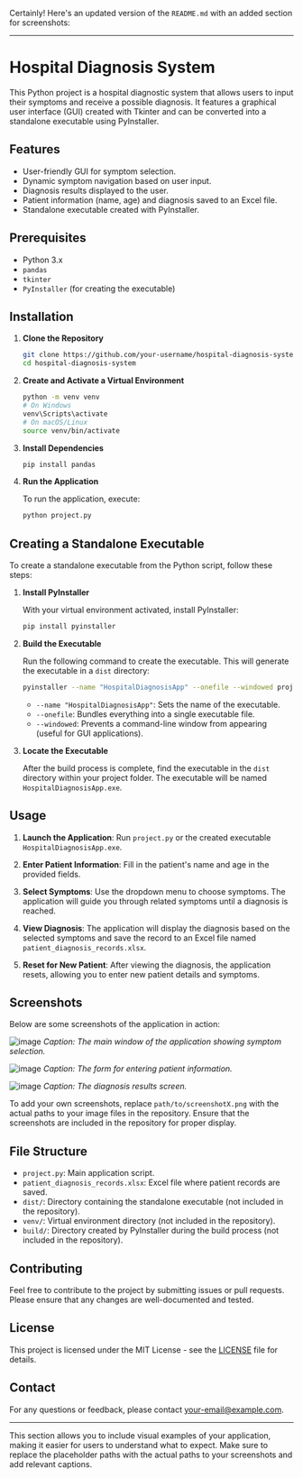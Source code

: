 Certainly! Here's an updated version of the `README.md` with an added section for screenshots:

---

# Hospital Diagnosis System

This Python project is a hospital diagnostic system that allows users to input their symptoms and receive a possible diagnosis. It features a graphical user interface (GUI) created with Tkinter and can be converted into a standalone executable using PyInstaller.

## Features

- User-friendly GUI for symptom selection.
- Dynamic symptom navigation based on user input.
- Diagnosis results displayed to the user.
- Patient information (name, age) and diagnosis saved to an Excel file.
- Standalone executable created with PyInstaller.

## Prerequisites

- Python 3.x
- `pandas`
- `tkinter`
- `PyInstaller` (for creating the executable)

## Installation

1. **Clone the Repository**

   ```bash
   git clone https://github.com/your-username/hospital-diagnosis-system.git
   cd hospital-diagnosis-system
   ```

2. **Create and Activate a Virtual Environment**

   ```bash
   python -m venv venv
   # On Windows
   venv\Scripts\activate
   # On macOS/Linux
   source venv/bin/activate
   ```

3. **Install Dependencies**

   ```bash
   pip install pandas
   ```

4. **Run the Application**

   To run the application, execute:

   ```bash
   python project.py
   ```

## Creating a Standalone Executable

To create a standalone executable from the Python script, follow these steps:

1. **Install PyInstaller**

   With your virtual environment activated, install PyInstaller:

   ```bash
   pip install pyinstaller
   ```

2. **Build the Executable**

   Run the following command to create the executable. This will generate the executable in a `dist` directory:

   ```bash
   pyinstaller --name "HospitalDiagnosisApp" --onefile --windowed project.py
   ```

   - `--name "HospitalDiagnosisApp"`: Sets the name of the executable.
   - `--onefile`: Bundles everything into a single executable file.
   - `--windowed`: Prevents a command-line window from appearing (useful for GUI applications).

3. **Locate the Executable**

   After the build process is complete, find the executable in the `dist` directory within your project folder. The executable will be named `HospitalDiagnosisApp.exe`.

## Usage

1. **Launch the Application**:
   Run `project.py` or the created executable `HospitalDiagnosisApp.exe`.

2. **Enter Patient Information**:
   Fill in the patient's name and age in the provided fields.

3. **Select Symptoms**:
   Use the dropdown menu to choose symptoms. The application will guide you through related symptoms until a diagnosis is reached.

4. **View Diagnosis**:
   The application will display the diagnosis based on the selected symptoms and save the record to an Excel file named `patient_diagnosis_records.xlsx`.

5. **Reset for New Patient**:
   After viewing the diagnosis, the application resets, allowing you to enter new patient details and symptoms.

## Screenshots

Below are some screenshots of the application in action:

![image](https://github.com/user-attachments/assets/b1416b10-901a-4aed-b645-132f47b66e82)
*Caption: The main window of the application showing symptom selection.*

![image](https://github.com/user-attachments/assets/76e81b02-e70f-4177-baf4-d6fab032045c)
*Caption: The form for entering patient information.*

![image](https://github.com/user-attachments/assets/33e1cf78-83ec-4181-a6fc-3d113dc6d5fa)
*Caption: The diagnosis results screen.*

To add your own screenshots, replace `path/to/screenshotX.png` with the actual paths to your image files in the repository. Ensure that the screenshots are included in the repository for proper display.

## File Structure

- `project.py`: Main application script.
- `patient_diagnosis_records.xlsx`: Excel file where patient records are saved.
- `dist/`: Directory containing the standalone executable (not included in the repository).
- `venv/`: Virtual environment directory (not included in the repository).
- `build/`: Directory created by PyInstaller during the build process (not included in the repository).

## Contributing

Feel free to contribute to the project by submitting issues or pull requests. Please ensure that any changes are well-documented and tested.

## License

This project is licensed under the MIT License - see the [LICENSE](LICENSE) file for details.

## Contact

For any questions or feedback, please contact [your-email@example.com](mailto:your-email@example.com).

---

This section allows you to include visual examples of your application, making it easier for users to understand what to expect. Make sure to replace the placeholder paths with the actual paths to your screenshots and add relevant captions.
